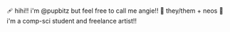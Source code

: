 🩹 hihi!! i'm @pupbitz but feel free to call me angie!!
🎀 they/them + neos
💉 i'm a comp-sci student and freelance artist!!
<!---
pupbitz/pupbitz is a ✨ special ✨ repository because its `README.md` (this file) appears on your GitHub profile.
You can click the Preview link to take a look at your changes.
--->
